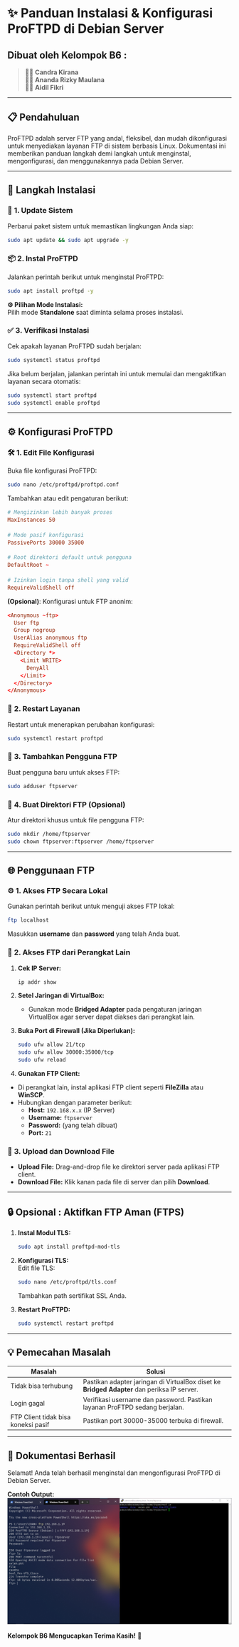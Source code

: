 # ✨ **Panduan Instalasi & Konfigurasi ProFTPD di Debian Server**  

## **Dibuat oleh Kelompok B6 :**  
> 👩‍💻 **Candra Kirana**  
> 👨‍💻 **Ananda Rizky Maulana**  
> 👨‍💻 **Aidil Fikri**  

---

## 📋 **Pendahuluan**  
ProFTPD adalah server FTP yang andal, fleksibel, dan mudah dikonfigurasi untuk menyediakan layanan FTP di sistem berbasis Linux. Dokumentasi ini memberikan panduan langkah demi langkah untuk menginstal, mengonfigurasi, dan menggunakannya pada Debian Server.  

---

## 🚀 **Langkah Instalasi**  

### 🔧 **1. Update Sistem**  
Perbarui paket sistem untuk memastikan lingkungan Anda siap:  
```bash
sudo apt update && sudo apt upgrade -y
```

### 📦 **2. Instal ProFTPD**  
Jalankan perintah berikut untuk menginstal ProFTPD:  
```bash
sudo apt install proftpd -y
```  

**⚙️ Pilihan Mode Instalasi:**  
Pilih mode **Standalone** saat diminta selama proses instalasi.  

### ✅ **3. Verifikasi Instalasi**  
Cek apakah layanan ProFTPD sudah berjalan:  
```bash
sudo systemctl status proftpd
```  

Jika belum berjalan, jalankan perintah ini untuk memulai dan mengaktifkan layanan secara otomatis:  
```bash
sudo systemctl start proftpd
sudo systemctl enable proftpd
```  

---

## ⚙️ **Konfigurasi ProFTPD**  

### 🛠️ **1. Edit File Konfigurasi**  
Buka file konfigurasi ProFTPD:  
```bash
sudo nano /etc/proftpd/proftpd.conf
```  

Tambahkan atau edit pengaturan berikut:  
```conf
# Mengizinkan lebih banyak proses
MaxInstances 50

# Mode pasif konfigurasi
PassivePorts 30000 35000

# Root direktori default untuk pengguna
DefaultRoot ~

# Izinkan login tanpa shell yang valid
RequireValidShell off
```

**(Opsional)**: Konfigurasi untuk FTP anonim:  
```conf
<Anonymous ~ftp>
  User ftp
  Group nogroup
  UserAlias anonymous ftp
  RequireValidShell off
  <Directory *>
    <Limit WRITE>
      DenyAll
    </Limit>
  </Directory>
</Anonymous>
```

### 🔄 **2. Restart Layanan**  
Restart untuk menerapkan perubahan konfigurasi:  
```bash
sudo systemctl restart proftpd
```

### 👤 **3. Tambahkan Pengguna FTP**  
Buat pengguna baru untuk akses FTP:  
```bash
sudo adduser ftpserver
```  

### 📁 **4. Buat Direktori FTP (Opsional)**  
Atur direktori khusus untuk file pengguna FTP:  
```bash
sudo mkdir /home/ftpserver
sudo chown ftpserver:ftpserver /home/ftpserver
```

---

## 🌐 **Penggunaan FTP**  

### ⚙️ **1. Akses FTP Secara Lokal**  
Gunakan perintah berikut untuk menguji akses FTP lokal:  
```bash
ftp localhost
```  

Masukkan **username** dan **password** yang telah Anda buat.  

### 📡 **2. Akses FTP dari Perangkat Lain**  
1. **Cek IP Server:**  
   ```bash
   ip addr show
   ```
2. **Setel Jaringan di VirtualBox:**  
   - Gunakan mode **Bridged Adapter** pada pengaturan jaringan VirtualBox agar server dapat diakses dari perangkat lain.
     
3. **Buka Port di Firewall (Jika Diperlukan):**  
   ```bash
   sudo ufw allow 21/tcp
   sudo ufw allow 30000:35000/tcp
   sudo ufw reload
   ```  
4. **Gunakan FTP Client:**  
- Di perangkat lain, instal aplikasi FTP client seperti **FileZilla** atau **WinSCP**.
- Hubungkan dengan parameter berikut:  
   - **Host:** `192.168.x.x` (IP Server)  
   - **Username:** `ftpserver`
   - **Password:** (yang telah dibuat)
   - **Port:** `21`

### 📡 **3. Upload dan Download File**  
   - **Upload File:** Drag-and-drop file ke direktori server pada aplikasi FTP client.
   - **Download File:** Klik kanan pada file di server dan pilih **Download**.

---

## 🔒 **Opsional : Aktifkan FTP Aman (FTPS)**  

1. **Instal Modul TLS:**  
   ```bash
   sudo apt install proftpd-mod-tls
   ```  

2. **Konfigurasi TLS:**  
   Edit file TLS:  
   ```bash
   sudo nano /etc/proftpd/tls.conf
   ```  
   Tambahkan path sertifikat SSL Anda.  

3. **Restart ProFTPD:**  
   ```bash
   sudo systemctl restart proftpd
   ```  

---

## 💡 **Pemecahan Masalah**  

| **Masalah**                          | **Solusi**                                                                                   |
|--------------------------------------|---------------------------------------------------------------------------------------------|
| Tidak bisa terhubung                 | Pastikan adapter jaringan di VirtualBox diset ke **Bridged Adapter** dan periksa IP server. |
| Login gagal                          | Verifikasi username dan password. Pastikan layanan ProFTPD sedang berjalan.                 |
| FTP Client tidak bisa koneksi pasif  | Pastikan port 30000-35000 terbuka di firewall.                                              |

---

## 🎉 **Dokumentasi Berhasil**  
Selamat! Anda telah berhasil menginstal dan mengonfigurasi ProFTPD di Debian Server.  

**Contoh Output:**  
![Output Berhasil](image.png) 

**Kelompok B6 Mengucapkan Terima Kasih!** 🙌
